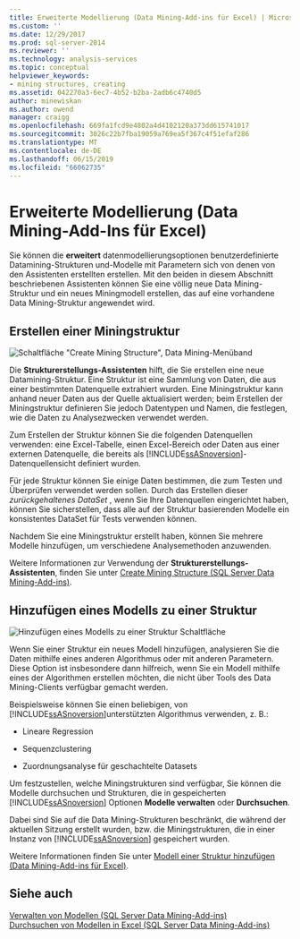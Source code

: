 ```yaml
---
title: Erweiterte Modellierung (Data Mining-Add-ins für Excel) | Microsoft-Dokumentation
ms.custom: ''
ms.date: 12/29/2017
ms.prod: sql-server-2014
ms.reviewer: ''
ms.technology: analysis-services
ms.topic: conceptual
helpviewer_keywords:
- mining structures, creating
ms.assetid: 042270a3-6ec7-4b52-b2ba-2adb6c4740d5
author: minewiskan
ms.author: owend
manager: craigg
ms.openlocfilehash: 669fa1fcd9e4802a4d4102120a373dd615741017
ms.sourcegitcommit: 3026c22b7fba19059a769ea5f367c4f51efaf286
ms.translationtype: MT
ms.contentlocale: de-DE
ms.lasthandoff: 06/15/2019
ms.locfileid: "66062735"
---
```

# <a name="advanced-modeling-data-mining-add-ins-for-excel"></a>Erweiterte Modellierung (Data Mining-Add-Ins für Excel)
  Sie können die **erweitert** datenmodellierungsoptionen benutzerdefinierte Datamining-Strukturen und-Modelle mit Parametern sich von denen von den Assistenten erstellten erstellen. Mit den beiden in diesem Abschnitt beschriebenen Assistenten können Sie eine völlig neue Data Mining-Struktur und ein neues Miningmodell erstellen, das auf eine vorhandene Data Mining-Struktur angewendet wird.  
  
## <a name="create-mining-structure"></a>Erstellen einer Miningstruktur  
 ![Schaltfläche "Create Mining Structure", Data Mining-Menüband](media/dmc-createstruct.gif "Create Mining Structure-Schaltfläche, Data Mining-Menüband")  
  
 Die **Strukturerstellungs-Assistenten** hilft, die Sie erstellen eine neue Datamining-Struktur. Eine Struktur ist eine Sammlung von Daten, die aus einer bestimmten Datenquelle extrahiert wurden.  Eine Miningstruktur kann anhand neuer Daten aus der Quelle aktualisiert werden; beim Erstellen der Miningstruktur definieren Sie jedoch Datentypen und Namen, die festlegen, wie die Daten zu Analysezwecken verwendet werden.  
  
 Zum Erstellen der Struktur können Sie die folgenden Datenquellen verwenden: eine Excel-Tabelle, einen Excel-Bereich oder Daten aus einer externen Datenquelle, die bereits als [!INCLUDE[ssASnoversion](../includes/ssasnoversion-md.md)]-Datenquellensicht definiert wurden.  
  
 Für jede Struktur können Sie einige Daten bestimmen, die zum Testen und Überprüfen verwendet werden sollen. Durch das Erstellen dieser *zurückgehaltenes DataSet* , wenn Sie Ihre Datenquellen eingerichtet haben, können Sie sicherstellen, dass alle auf der Struktur basierenden Modelle ein konsistentes DataSet für Tests verwenden können.  
  
 Nachdem Sie eine Miningstruktur erstellt haben, können Sie mehrere Modelle hinzufügen, um verschiedene Analysemethoden anzuwenden.  
  
 Weitere Informationen zur Verwendung der **Strukturerstellungs-Assistenten**, finden Sie unter [Create Mining Structure &#40;SQL Server Data Mining-Add-ins&#41;](create-mining-structure-sql-server-data-mining-add-ins.md).  
  
## <a name="add-model-to-structure"></a>Hinzufügen eines Modells zu einer Struktur  
 ![Hinzufügen eines Modells zu einer Struktur Schaltfläche](media/dmc-addmodel.gif "Modell einer Struktur Schaltfläche hinzufügen")  
  
 Wenn Sie einer Struktur ein neues Modell hinzufügen, analysieren Sie die Daten mithilfe eines anderen Algorithmus oder mit anderen Parametern. Diese Option ist insbesondere dann hilfreich, wenn Sie ein Modell mithilfe eines der Algorithmen erstellen möchten, die nicht über Tools des Data Mining-Clients verfügbar gemacht werden.  
  
 Beispielsweise können Sie einen beliebigen, von [!INCLUDE[ssASnoversion](../includes/ssasnoversion-md.md)]unterstützten Algorithmus verwenden, z. B.:  
  
-   Lineare Regression  
  
-   Sequenzclustering  
  
-   Zuordnungsanalyse für geschachtelte Datasets  
  
 Um festzustellen, welche Miningstrukturen sind verfügbar, Sie können die Modelle durchsuchen und Strukturen, die in gespeicherten [!INCLUDE[ssASnoversion](../includes/ssasnoversion-md.md)] Optionen **Modelle verwalten** oder **Durchsuchen**.  
  
 Dabei sind Sie auf die Data Mining-Strukturen beschränkt, die während der aktuellen Sitzung erstellt wurden, bzw. die Miningstrukturen, die in einer Instanz von [!INCLUDE[ssASnoversion](../includes/ssasnoversion-md.md)] gespeichert wurden.  
  
 Weitere Informationen finden Sie unter [Modell einer Struktur hinzufügen &#40;Data Mining-Add-ins für Excel&#41;](add-model-to-structure-data-mining-add-ins-for-excel.md).  
  
## <a name="see-also"></a>Siehe auch  
 [Verwalten von Modellen &#40;SQL Server Data Mining-Add-ins&#41;](manage-models-sql-server-data-mining-add-ins.md)   
 [Durchsuchen von Modellen in Excel &#40;SQL Server Data Mining-Add-ins&#41;](browsing-models-in-excel-sql-server-data-mining-add-ins.md)  
  
  
